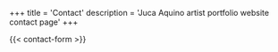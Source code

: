 +++
title = 'Contact'
description = 'Juca Aquino artist portfolio website contact page'
+++

{{< contact-form >}}
